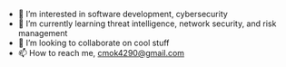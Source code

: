 - 👀 I’m interested in software development, cybersecurity
- 🌱 I’m currently learning threat intelligence, network security, and risk management
- 💞️ I’m looking to collaborate on cool stuff
- 📫 How to reach me, cmok4290@gmail.com

<!---
cmok4290/cmok4290 is a ✨ special ✨ repository because its `README.md` (this file) appears on your GitHub profile.
You can click the Preview link to take a look at your changes.
--->

